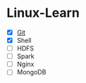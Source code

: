 # Linux-Learn

- [X] [Git](https://github.com/ZP-AlwaysWin/Linux-Learn/blob/master/GIT/README.md) 
- [X] Shell
- [ ] HDFS
- [ ] Spark
- [ ] Nginx
- [ ] MongoDB
